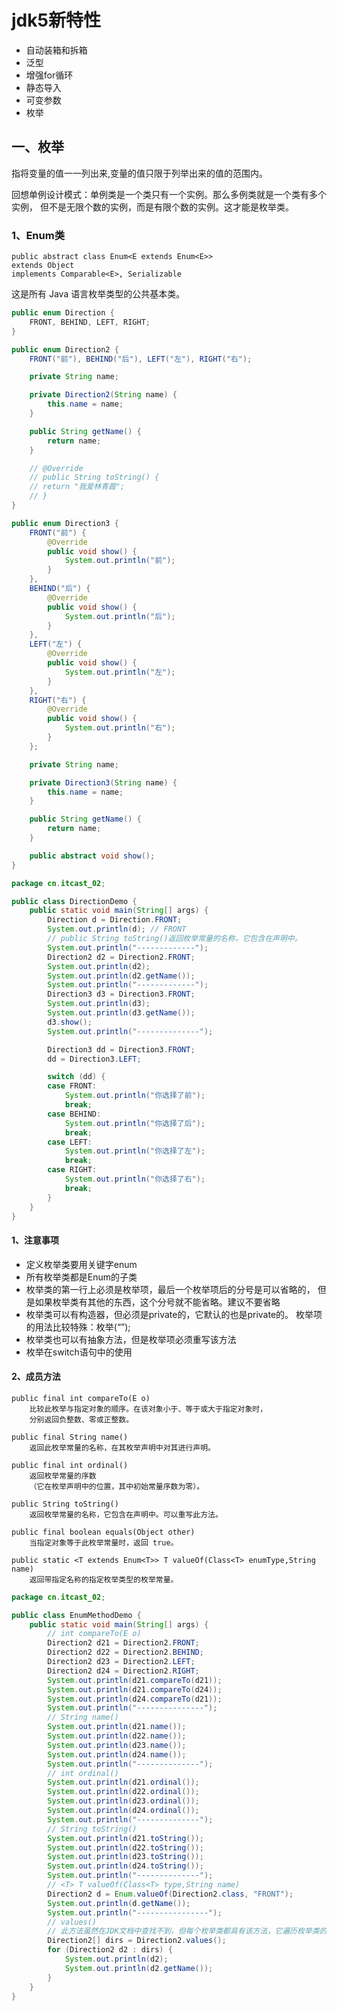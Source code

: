# jdk5新特性

- 自动装箱和拆箱
- 泛型
- 增强for循环
- 静态导入
- 可变参数
- 枚举

## 一、枚举

指将变量的值一一列出来,变量的值只限于列举出来的值的范围内。

回想单例设计模式：单例类是一个类只有一个实例。那么多例类就是一个类有多个实例，
但不是无限个数的实例，而是有限个数的实例。这才能是枚举类。

### 1、Enum类

	public abstract class Enum<E extends Enum<E>>
	extends Object
	implements Comparable<E>, Serializable

这是所有 Java 语言枚举类型的公共基本类。 

```java
public enum Direction {
	FRONT, BEHIND, LEFT, RIGHT;
}


```

```java
public enum Direction2 {
	FRONT("前"), BEHIND("后"), LEFT("左"), RIGHT("右");

	private String name;

	private Direction2(String name) {
		this.name = name;
	}

	public String getName() {
		return name;
	}

	// @Override
	// public String toString() {
	// return "我爱林青霞";
	// }
}

```

```java
public enum Direction3 {
	FRONT("前") {
		@Override
		public void show() {
			System.out.println("前");
		}
	},
	BEHIND("后") {
		@Override
		public void show() {
			System.out.println("后");
		}
	},
	LEFT("左") {
		@Override
		public void show() {
			System.out.println("左");
		}
	},
	RIGHT("右") {
		@Override
		public void show() {
			System.out.println("右");
		}
	};

	private String name;

	private Direction3(String name) {
		this.name = name;
	}

	public String getName() {
		return name;
	}

	public abstract void show();
}
```

```java
package cn.itcast_02;

public class DirectionDemo {
	public static void main(String[] args) {
		Direction d = Direction.FRONT;
		System.out.println(d); // FRONT
		// public String toString()返回枚举常量的名称，它包含在声明中。
		System.out.println("-------------");
		Direction2 d2 = Direction2.FRONT;
		System.out.println(d2);
		System.out.println(d2.getName());
		System.out.println("-------------");
		Direction3 d3 = Direction3.FRONT;
		System.out.println(d3);
		System.out.println(d3.getName());
		d3.show();
		System.out.println("--------------");

		Direction3 dd = Direction3.FRONT;
		dd = Direction3.LEFT;

		switch (dd) {
		case FRONT:
			System.out.println("你选择了前");
			break;
		case BEHIND:
			System.out.println("你选择了后");
			break;
		case LEFT:
			System.out.println("你选择了左");
			break;
		case RIGHT:
			System.out.println("你选择了右");
			break;
		}
	}
}
```

#### 1、注意事项

- 定义枚举类要用关键字enum
- 所有枚举类都是Enum的子类
- 枚举类的第一行上必须是枚举项，最后一个枚举项后的分号是可以省略的，
	但是如果枚举类有其他的东西，这个分号就不能省略。建议不要省略
- 枚举类可以有构造器，但必须是private的，它默认的也是private的。
	枚举项的用法比较特殊：枚举(“”);
- 枚举类也可以有抽象方法，但是枚举项必须重写该方法
- 枚举在switch语句中的使用

#### 2、成员方法

	public final int compareTo(E o)
		比较此枚举与指定对象的顺序。在该对象小于、等于或大于指定对象时，
		分别返回负整数、零或正整数。

	public final String name()
		返回此枚举常量的名称，在其枚举声明中对其进行声明。 

	public final int ordinal()
		返回枚举常量的序数
		（它在枚举声明中的位置，其中初始常量序数为零）。 

	public String toString()
		返回枚举常量的名称，它包含在声明中。可以重写此方法。

	public final boolean equals(Object other)
		当指定对象等于此枚举常量时，返回 true。 

	public static <T extends Enum<T>> T valueOf(Class<T> enumType,String name)
		返回带指定名称的指定枚举类型的枚举常量。
		
```java
package cn.itcast_02;

public class EnumMethodDemo {
	public static void main(String[] args) {
		// int compareTo(E o)
		Direction2 d21 = Direction2.FRONT;
		Direction2 d22 = Direction2.BEHIND;
		Direction2 d23 = Direction2.LEFT;
		Direction2 d24 = Direction2.RIGHT;
		System.out.println(d21.compareTo(d21));
		System.out.println(d21.compareTo(d24));
		System.out.println(d24.compareTo(d21));
		System.out.println("---------------");
		// String name()
		System.out.println(d21.name());
		System.out.println(d22.name());
		System.out.println(d23.name());
		System.out.println(d24.name());
		System.out.println("--------------");
		// int ordinal()
		System.out.println(d21.ordinal());
		System.out.println(d22.ordinal());
		System.out.println(d23.ordinal());
		System.out.println(d24.ordinal());
		System.out.println("--------------");
		// String toString()
		System.out.println(d21.toString());
		System.out.println(d22.toString());
		System.out.println(d23.toString());
		System.out.println(d24.toString());
		System.out.println("--------------");
		// <T> T valueOf(Class<T> type,String name)
		Direction2 d = Enum.valueOf(Direction2.class, "FRONT");
		System.out.println(d.getName());
		System.out.println("----------------");
		// values()
		// 此方法虽然在JDK文档中查找不到，但每个枚举类都具有该方法，它遍历枚举类的所有枚举值非常方便
		Direction2[] dirs = Direction2.values();
		for (Direction2 d2 : dirs) {
			System.out.println(d2);
			System.out.println(d2.getName());
		}
	}
}

```